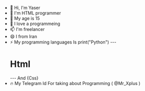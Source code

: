 - 👋 Hi, I'm Yaser
- 👀 I'm HTML programmer
- 🌱 My age is 15
- 💞️ I love a programmeing
- 📫 I'm freelancer
- 😄 I from Iran
- ⚡ My programming languages Is print("Python") --- <h1>Html</h1> --- And {Css}
- 🔥 My Telegram Id For taking about Programming ( @Mr_Xplus ) 
